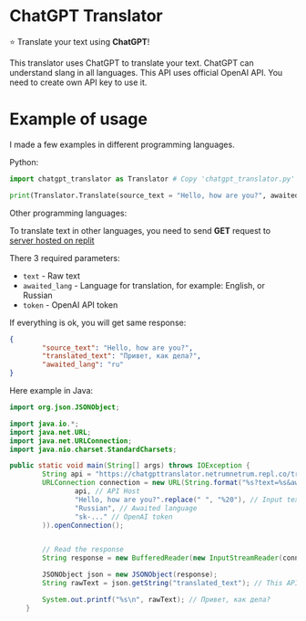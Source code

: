 # ChatGPT Translator
:star: Translate your text using **ChatGPT**!

This translator uses ChatGPT to translate your text. ChatGPT can understand slang in all languages.
This API uses official OpenAI API. You need to create own API key to use it.

# Example of usage
I made a few examples in different programming languages.

Python:
```python
import chatgpt_translator as Translator # Copy 'chatgpt_translator.py' from this repository inside your project

print(Translator.Translate(source_text = "Hello, how are you?", awaited_lang = "Russian", token = "sk-...")["translated_text"]) # Привет, как дела?
```

Other programming languages:

To translate text in other languages, you need to send **GET** request to [server hosted on replit](https://chatgpttranslator.netrumnetrum.repl.co/translate)

There 3 required parameters:
- ``text`` - Raw text
- ``awaited_lang`` - Language for translation, for example: English, or Russian
- ``token`` - OpenAI API token

If everything is ok, you will get same response:

```json
{
        "source_text": "Hello, how are you?",
        "translated_text": "Привет, как дела?",
        "awaited_lang": "ru"
}
```

Here example in Java:

```java
import org.json.JSONObject;

import java.io.*;
import java.net.URL;
import java.net.URLConnection;
import java.nio.charset.StandardCharsets;

public static void main(String[] args) throws IOException {
        String api = "https://chatgpttranslator.netrumnetrum.repl.co/translate";
        URLConnection connection = new URL(String.format("%s?text=%s&awaited_lang=%s&token=%s",
                api, // API Host
                "Hello, how are you?".replace(" ", "%20"), // Input text
                "Russian", // Awaited language
                "sk-..." // OpenAI token
        )).openConnection();


        // Read the response
        String response = new BufferedReader(new InputStreamReader(connection.getInputStream(), StandardCharsets.UTF_8)).readLine();

        JSONObject json = new JSONObject(response);
        String rawText = json.getString("translated_text"); // This API returns JSON-style response. We need to parse it.

        System.out.printf("%s\n", rawText); // Привет, как дела?
    }
```
